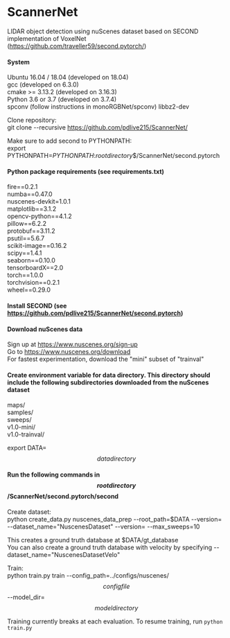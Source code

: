 # ScannerNet
LIDAR object detection using nuScenes dataset based on SECOND implementation of VoxelNet (https://github.com/traveller59/second.pytorch/)

#### System

Ubuntu 16.04 / 18.04 (developed on 18.04)  
gcc (developed on 6.3.0)  
cmake >= 3.13.2 (developed on 3.16.3)  
Python 3.6 or 3.7 (developed on 3.7.4)  
spconv (follow instructions in monoRGBNet/spconv)
libbz2-dev

Clone repository:  
git clone --recursive https://github.com/pdlive215/ScannerNet/

Make sure to add second to PYTHONPATH:  
export PYTHONPATH=$PYTHONPATH:$$root directory$$/ScannerNet/second.pytorch

#### Python package requirements (see requirements.txt)

fire==0.2.1  
numba==0.47.0  
nuscenes-devkit=1.0.1  
matplotlib==3.1.2  
opencv-python==4.1.2  
pillow==6.2.2  
protobuf==3.11.2  
psutil==5.6.7  
scikit-image==0.16.2  
scipy==1.4.1  
seaborn==0.10.0  
tensorboardX==2.0  
torch==1.0.0  
torchvision==0.2.1  
wheel==0.29.0

#### Install SECOND (see https://github.com/pdlive215/ScannerNet/second.pytorch)

#### Download nuScenes data
Sign up at https://www.nuscenes.org/sign-up  
Go to https://www.nuscenes.org/download  
For fastest experimentation, download the "mini" subset of "trainval"

#### Create environment variable for data directory. This directory should include the following subdirectories downloaded from the nuScenes dataset  

maps/  
samples/  
sweeps/  
v1.0-mini/  
v1.0-trainval/

export DATA=$$data directory$$

#### Run the following commands in $$root directory$$/ScannerNet/second.pytorch/second

Create dataset:  
python create_data.py nuscenes_data_prep --root_path=$DATA --version=<version> --dataset_name="NuscenesDataset" --version=<version> --max_sweeps=10
  
This creates a ground truth database at $DATA/gt_database  
You can also create a ground truth database with velocity by specifying --dataset_name="NuscenesDatasetVelo"

Train:  
python train.py train --config_path=../configs/nuscenes/$$config file$$--model_dir=$$model directory$$

Training currently breaks at each evaluation. To resume training, run `python train.py`
